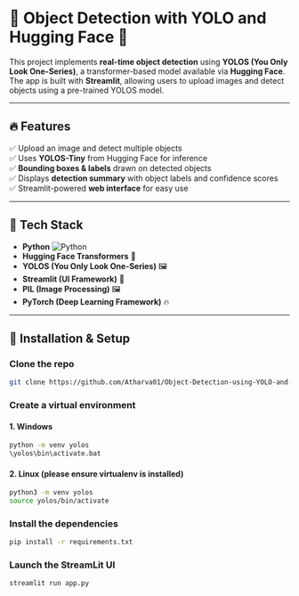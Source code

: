 # 🚀 Object Detection with YOLO and Hugging Face 🤗

This project implements **real-time object detection** using **YOLOS (You Only Look One-Series)**, a transformer-based model available via **Hugging Face**. The app is built with **Streamlit**, allowing users to upload images and detect objects using a pre-trained YOLOS model.

---

## 🔥 **Features**
✅ Upload an image and detect multiple objects  
✅ Uses **YOLOS-Tiny** from Hugging Face for inference  
✅ **Bounding boxes & labels** drawn on detected objects  
✅ Displays **detection summary** with object labels and confidence scores  
✅ Streamlit-powered **web interface** for easy use  

---

## 📌 **Tech Stack**
- **Python** ![Python](python_18894.ico)
- **Hugging Face Transformers** 🤗  
- **YOLOS (You Only Look One-Series)** 🖼️  
- **Streamlit (UI Framework)** 🎨  
- **PIL (Image Processing)** 🖼️  
- **PyTorch (Deep Learning Framework)** 🔥  

---

## 🎯 **Installation & Setup**
### **Clone the repo**
```bash
git clone https://github.com/Atharva01/Object-Detection-using-YOLO-and-Hugging-Face.git \
```
### **Create a virtual environment**
#### 1. Windows 
```bash
python -m venv yolos
\yolos\bin\activate.bat
```
#### 2. Linux (please ensure virtualenv is installed)

```bash
python3 -m venv yolos
source yolos/bin/activate
```

### **Install the dependencies**
```bash
pip install -r requirements.txt
```

### **Launch the StreamLit UI**
```bash
streamlit run app.py
```



